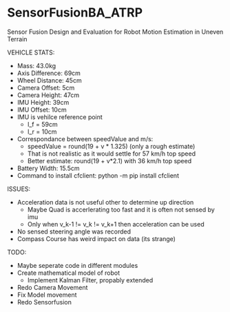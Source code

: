 # SensorFusionBA_ATRP
Sensor Fusion Design and Evaluation for Robot Motion Estimation in Uneven Terrain

VEHICLE STATS:
- Mass: 43.0kg
- Axis Difference: 69cm
- Wheel Distance: 45cm
- Camera Offset: 5cm
- Camera Height: 47cm
- IMU Height: 39cm
- IMU Offset: 10cm
- IMU is vehilce reference point 
    - l_f = 59cm
    - l_r = 10cm
- Correspondance between speedValue and m/s:
    - speedValue = round(19 + v * 1.325) (only a rough estimate)
    - That is not realistic as it would settle  for 57 km/h top speed
    - Better estimate: round(19 + v*2.1) with 36 km/h top speed
- Battery Width: 15.5cm
- Command to install cfclient: python -m pip install cfclient

ISSUES:
- Acceleration data is not useful other to determine up direction
    - Maybe Quad is accerlerating too fast and it is often not sensed by imu
    - Only when v_k-1 != v_k != v_k+1 then acceleration can be used
- No sensed steering angle was recorded 
- Compass Course has weird impact on data (its strange)

TODO:
- Maybe seperate code in different modules
- Create mathematical model of robot
    - Implement Kalman Filter, propably extended
- Redo Camera Movement
- Fix Model movement
- Redo Sensorfusion
